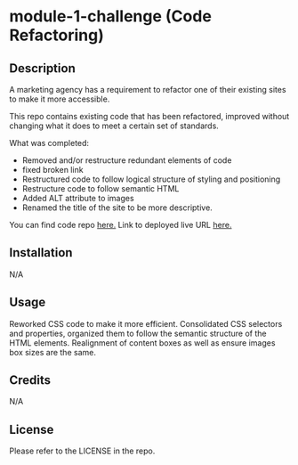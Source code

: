 # module-1-challenge (Code Refactoring)
## Description


A marketing agency has a requirement to refactor one of their existing sites to make it more accessible.

This repo contains existing code that has been refactored, improved without changing what it does to meet a certain set of standards.

What was completed:

- Removed and/or restructure redundant elements of code
- fixed broken link
- Restructured code to follow logical structure of styling and positioning 
- Restructure code to follow semantic HTML
- Added ALT attribute to images 
- Renamed the title of the site to be more descriptive. 

You can find code repo [here.](https://github.com/grosario1/module-1-challenge) 
Link to deployed live URL [here.](https://grosario1.github.io/module-1-challenge/) 

## Installation

N/A

## Usage

Reworked CSS code to make it more efficient. Consolidated CSS selectors and properties, organized them to follow the semantic structure of the HTML elements. Realignment of content boxes as well as ensure images box sizes are the same. 


## Credits

N/A

## License

Please refer to the LICENSE in the repo.
